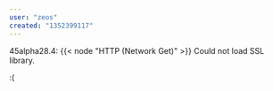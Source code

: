 ```yaml
---
user: "zeos"
created: "1352399117"
---
```


45alpha28.4:  {{< node "HTTP (Network Get)" >}}
Could not load SSL library.

:(
